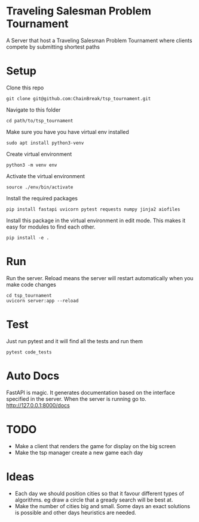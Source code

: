 # Traveling Salesman Problem Tournament
A Server that host a Traveling Salesman Problem Tournament where clients compete by submitting shortest paths

# Setup
 
Clone this repo
```
git clone git@github.com:ChainBreak/tsp_tournament.git
```

Navigate to this folder
```
cd path/to/tsp_tournament
```

Make sure you have you have virtual env installed
 ```
sudo apt install python3-venv
 ```

Create virtual environment
```
python3 -m venv env
```

Activate the virtual environment
```
source ./env/bin/activate
```

Install the required packages
```
pip install fastapi uvicorn pytest requests numpy jinja2 aiofiles
```

Install this package in the virtual environment in edit mode.
This makes it easy for modules to find each other.
```
pip install -e .
```

# Run
Run the server. Reload means the server will restart automatically when you make code changes
```
cd tsp_tournament
uvicorn server:app --reload
```

# Test
Just run pytest and it will find all the tests and run them
```
pytest code_tests
```

# Auto Docs
FastAPI is magic. It generates documentation based on the interface specified in the server.
When the server is running go to.
http://127.0.0.1:8000/docs


# TODO
- Make a client that renders the game for display on the big screen
- Make the tsp manager create a new game each day

# Ideas
- Each day we should position cities so that it favour different types of algorithms. eg draw a circle that a gready search will be best at.
- Make the number of cities big and small. Some days an exact solutions is possible and other days heuristics are needed.

